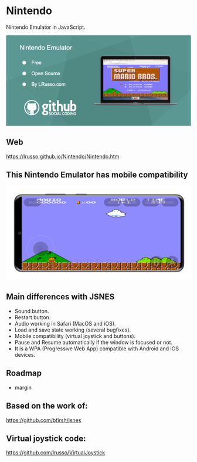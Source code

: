 # Nintendo

Nintendo Emulator in JavaScript.

![alt screenshot](https://raw.githubusercontent.com/lrusso/Nintendo/master/Nintendo1.png)

## Web

https://lrusso.github.io/Nintendo/Nintendo.htm

## This Nintendo Emulator has mobile compatibility

![alt screenshot](https://raw.githubusercontent.com/lrusso/Nintendo/master/Nintendo2.png)

## Main differences with JSNES

* Sound button.
* Restart button.
* Audio working in Safari (MacOS and iOS).
* Load and save state working (several bugfixes).
* Mobile compatibility (virtual joystick and buttons).
* Pause and Resume automatically if the window is focused or not.
* It is a WPA (Progressive Web App) compatible with Android and iOS devices.

## Roadmap

* margin

## Based on the work of:

https://github.com/bfirsh/jsnes

## Virtual joystick code:

https://github.com/lrusso/VirtualJoystick
